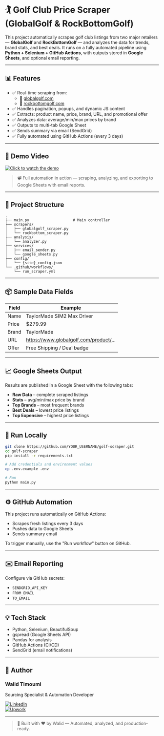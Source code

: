 # 🏌️ Golf Club Price Scraper (GlobalGolf & RockBottomGolf)

This project automatically scrapes golf club listings from two major retailers — **GlobalGolf** and **RockBottomGolf** — and analyzes the data for trends, brand stats, and best deals. It runs on a fully automated pipeline using **Python + Selenium + GitHub Actions**, with outputs stored in **Google Sheets**, and optional email reporting.

---

## 📊 Features

- ✅ Real-time scraping from:
  - 🔹 [globalgolf.com](https://www.globalgolf.com)
  - 🔹 [rockbottomgolf.com](https://www.rockbottomgolf.com)
- ✅ Handles pagination, popups, and dynamic JS content
- ✅ Extracts: product name, price, brand, URL, and promotional offer
- ✅ Analyzes data: average/min/max prices by brand
- ✅ Outputs to multi-tab Google Sheet
- ✅ Sends summary via email (SendGrid)
- ✅ Fully automated using GitHub Actions (every 3 days)

---

## 🎥 Demo Video

[![Click to watch the demo](https://raw.githubusercontent.com/walid1timoumi/golf_scraper_project/main/demo_screenshot.png)](https://github.com/walid1timoumi/golf_scraper_project/releases/download/v1.0/golfscraper.mp4)

> 📽️ Full automation in action — scraping, analyzing, and exporting to Google Sheets with email reports.

---

## 📁 Project Structure

```
.
├── main.py                    # Main controller
├── scrapers/
│   ├── globalgolf_scraper.py
│   └── rockbottom_scraper.py
├── analysis/
│   └── analyzer.py
├── services/
│   ├── email_sender.py
│   └── google_sheets.py
├── config/
│   └── {site}_config.json
└── .github/workflows/
    └── run_scraper.yml
```

---

## 📦 Sample Data Fields

| Field    | Example                                 |
|----------|-----------------------------------------|
| Name     | TaylorMade SIM2 Max Driver              |
| Price    | $279.99                                 |
| Brand    | TaylorMade                              |
| URL      | https://www.globalgolf.com/product/...  |
| Offer    | Free Shipping / Deal badge              |

---

## 📈 Google Sheets Output

Results are published in a Google Sheet with the following tabs:

- **Raw Data** – complete scraped listings
- **Stats** – avg/min/max price by brand
- **Top Brands** – most frequent brands
- **Best Deals** – lowest price listings
- **Top Expensive** – highest price listings

---

## 🚀 Run Locally

```bash
git clone https://github.com/YOUR_USERNAME/golf-scraper.git
cd golf-scraper
pip install -r requirements.txt

# Add credentials and environment values
cp .env.example .env

# Run
python main.py
```

---

## ⚙️ GitHub Automation

This project runs automatically on GitHub Actions:

- Scrapes fresh listings every 3 days
- Pushes data to Google Sheets
- Sends summary email

To trigger manually, use the "Run workflow" button on GitHub.

---

## ✉️ Email Reporting

Configure via GitHub secrets:
- `SENDGRID_API_KEY`
- `FROM_EMAIL`
- `TO_EMAIL`

---

## 💡 Tech Stack

- Python, Selenium, BeautifulSoup
- gspread (Google Sheets API)
- Pandas for analysis
- GitHub Actions (CI/CD)
- SendGrid (email notifications)

---

## 👤 Author

### Walid Timoumi  
Sourcing Specialist & Automation Developer  

[![LinkedIn](https://img.shields.io/badge/LinkedIn-Profile-blue?logo=linkedin)](https://linkedin.com/in/your-link)  
[![Upwork](https://img.shields.io/badge/Upwork-Freelancer-success?logo=upwork)](https://www.upwork.com/freelancers/your-link)

---

> 🤖 Built with ❤️ by Walid — Automated, analyzed, and production-ready.
